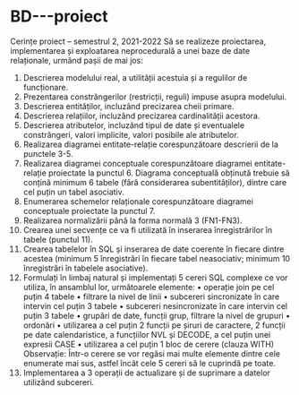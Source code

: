 # BD---proiect

Cerințe proiect – semestrul 2, 2021-2022
Să se realizeze proiectarea, implementarea și exploatarea neprocedurală a unei baze de date relaționale, urmând pașii de mai jos:
1. Descrierea modelului real, a utilității acestuia și a regulilor de funcționare.
2. Prezentarea constrângerilor (restricții, reguli) impuse asupra modelului.
3. Descrierea entităților, incluzând precizarea cheii primare.
4. Descrierea relațiilor, incluzând precizarea cardinalității acestora.
5. Descrierea atributelor, incluzând tipul de date și eventualele constrângeri, valori implicite, valori posibile ale atributelor.
6. Realizarea diagramei entitate-relație corespunzătoare descrierii de la punctele 3-5.
7. Realizarea diagramei conceptuale corespunzătoare diagramei entitate-relație proiectate la punctul 6. Diagrama conceptuală obținută trebuie să conțină minimum 6 tabele (fără considerarea subentităților), dintre care cel puțin un tabel asociativ.
8. Enumerarea schemelor relaționale corespunzătoare diagramei conceptuale proiectate la punctul 7.
9. Realizarea normalizării până la forma normală 3 (FN1-FN3).
10. Crearea unei secvențe ce va fi utilizată în inserarea înregistrărilor în tabele (punctul 11).
11. Crearea tabelelor în SQL și inserarea de date coerente în fiecare dintre acestea (minimum 5 înregistrări în fiecare tabel neasociativ; minimum 10 înregistrări în tabelele asociative).
12. Formulați în limbaj natural și implementați 5 cereri SQL complexe ce vor utiliza, în ansamblul lor, următoarele elemente:
• operație join pe cel puțin 4 tabele
• filtrare la nivel de linii
• subcereri sincronizate în care intervin cel puțin 3 tabele
• subcereri nesincronizate în care intervin cel puțin 3 tabele
• grupări de date, funcții grup, filtrare la nivel de grupuri
• ordonări
• utilizarea a cel puțin 2 funcții pe șiruri de caractere, 2 funcții pe date calendaristice, a funcțiilor NVL și DECODE, a cel puțin unei expresii CASE
• utilizarea a cel puțin 1 bloc de cerere (clauza WITH)
Observație: Într-o cerere se vor regăsi mai multe elemente dintre cele enumerate mai sus, astfel încât cele 5 cereri să le cuprindă pe toate.
13. Implementarea a 3 operații de actualizare și de suprimare a datelor utilizând subcereri.
